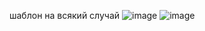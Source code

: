 шаблон на всякий случай
![image](https://user-images.githubusercontent.com/17744896/136292111-69982d35-7248-4b38-9be1-489d5fafe777.png)
![image](https://user-images.githubusercontent.com/17744896/136292128-5c9b73d3-0a1d-4107-9aee-4f506972fdf2.png)
